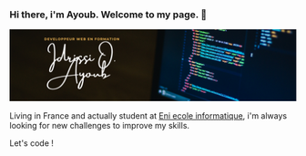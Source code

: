 ### Hi there, i'm Ayoub. Welcome to my page. 👋

<img src="https://github.com/idrissioayoub/idrissioayoub/blob/main/Linkedin%20032021.png" alt="banner">

 Living in France and actually student at <a href="https://www.eni-ecole.fr/">Eni ecole informatique</a>, i'm always looking for new challenges to improve my skills.

Let's code ! 



